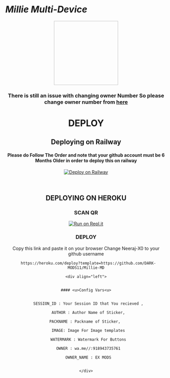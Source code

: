 
# *Millie Multi-Device*

<div align="center"> 
  <img border-radius: 15px shttps://i.imgur.com/bn6IU67.jpeg" width="200" height="200"/>


<div align="center">

### There is still an issue with changing owner Number So please change owner number from [here](https://github.com/DARK-MODS11/Millie-MD?organization=DARK-MODS11&organization=DARK-MODS11.js#L22)
  
# DEPLOY

## Deploying on Railway 

#### Please do Follow The Order and note that your github account must be 6 Months Older in order to deploy this on railway
  
   
   [![Deploy on Railway](https://railway.app/button.svg)](https://heroku.com/deploy?template=https://github.com/DARK-MODS11/Millie-MD/)

<br>
  
## DEPLOYING ON HEROKU
  
### SCAN QR

[![Run on Repl.it](https://repl.it/badge/github/quiec/whatsAlfa)](https://bit.ly/Millie-QR)

### DEPLOY

  Copy this link and paste it on your browser Change Neeraj-X0 to your github username <br>
```
  https://heroku.com/deploy?template=https://github.com/DARK-MODS11/Millie-MD
      
<div align="left">
   

#### <u>Config Vars<u>
      
```
      
      SESSION_ID : Your Session ID that You recieved ,
      
      AUTHOR : Author Name of Sticker,
      
      PACKNAME : Packname of Sticker,   
      
      IMAGE: Image For Image templates
      
      WATERMARK : Watermark For Buttons
      
      OWNER : wa.me//:918943735761
      
      OWNER_NAME : EX MODS
      
```

</div>

  

